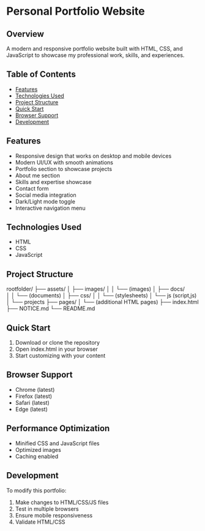# Personal Portfolio Website

## Overview
A modern and responsive portfolio website built with HTML, CSS, and JavaScript to showcase my professional work, skills, and experiences.

## Table of Contents
- [Features](#features)
- [Technologies Used](#technologies-used)
- [Project Structure](#project-structure)
- [Quick Start](#quick-start)
- [Browser Support](#browser-support)
- [Development](#development)
 

## Features
- Responsive design that works on desktop and mobile devices
- Modern UI/UX with smooth animations
- Portfolio section to showcase projects
- About me section
- Skills and expertise showcase
- Contact form
- Social media integration
- Dark/Light mode toggle
- Interactive navigation menu

## Technologies Used
- HTML
- CSS
- JavaScript


## Project Structure
rootfolder/
├── assets/
│   ├── images/
│   │   └── (images)
│   ├── docs/     
│   │   └── (documents)
│   ├── css/
│   │   └── (stylesheets)
│   └── js (script,js)
│   └── projects
├── pages/
│   └── (additional HTML pages)
├── index.html
├── NOTICE.md
└── README.md



## Quick Start
1. Download or clone the repository
2. Open index.html in your browser
3. Start customizing with your content

## Browser Support
- Chrome (latest)
- Firefox (latest)
- Safari (latest)
- Edge (latest)


## Performance Optimization
- Minified CSS and JavaScript files
- Optimized images
- Caching enabled


## Development
To modify this portfolio:
1. Make changes to HTML/CSS/JS files
2. Test in multiple browsers
3. Ensure mobile responsiveness
4. Validate HTML/CSS
